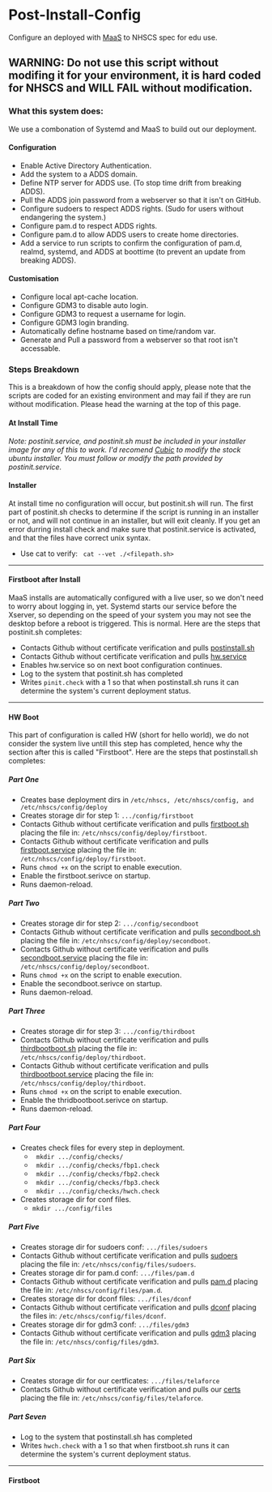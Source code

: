 # Post-Install-Config
Configure an deployed with [MaaS](https://maas.io/) to NHSCS spec for edu use. 
## WARNING: Do not use this script without modifing it for your environment, it is hard coded for NHSCS and WILL FAIL without modification.

### What this system does:
We use a combonation of Systemd and MaaS to build out our deployment.
#### Configuration
* Enable Active Directory Authentication.
* Add the system to a ADDS domain.
* Define NTP server for ADDS use. (To stop time drift from breaking ADDS).
* Pull the ADDS join password from a webserver so that it isn't on GitHub.
* Configure sudoers to respect ADDS rights. (Sudo for users without endangering the system.)
* Configure pam.d to respect ADDS rights.
* Configure pam.d to allow ADDS users to create home directories.
* Add a service to run scripts to confirm the configuration of pam.d, realmd, systemd, and ADDS at boottime (to prevent an update from breaking ADDS).

#### Customisation
* Configure local apt-cache location.
* Configure GDM3 to disable auto login.
* Configure GDM3 to request a username for login.
* Configure GDM3 login branding.
* Automatically define hostname based on time/random var.
* Generate and Pull a password from a webserver so that root isn't accessable.

### Steps Breakdown
This is a breakdown of how the config should apply, please note that the scripts are coded for an existing environment and may fail if they are run without modification. Please head the warning at the top of this page.

#### At Install Time
*Note: postinit.service, and postinit.sh must be included in your installer image for any of this to work. I'd recomend [Cubic](https://launchpad.net/cubic) to modify the stock ubuntu installer. You must follow or modify the path provided by postinit.service.*
#### Installer
At install time no configuration will occur, but postinit.sh will run. The first part of postinit.sh checks to determine if the script is running in an installer or not, and will not continue in an installer, but will exit cleanly. If you get an error durring install check and make sure that postinit.service is activated, and that the files have correct unix syntax. 
* Use cat to verify: ``` cat --vet ./<filepath.sh>```
---
#### Firstboot after Install
MaaS installs are automatically configured with a live user, so we don't need to worry about logging in, yet. Systemd starts our service before the Xserver, so depending on the speed of your system you may not see the desktop before a reboot is triggered. This is normal.
Here are the steps that postinit.sh completes:
* Contacts Github without certificate verification and pulls [postinstall.sh](https://github.com/NHSCS-ORG/Post-Install-Config/blob/master/HW/postinstall.sh)
* Contacts Github without certificate verification and pulls [hw.service](https://github.com/NHSCS-ORG/Post-Install-Config/blob/master/HW/hw.service)
* Enables hw.service so on next boot configuration continues.
* Log to the system that postinit.sh has completed
* Writes  ```pinit.check``` with a 1 so that when postinstall.sh runs it can determine the system's current deployment status.
---
#### HW Boot
This part of configuration is called HW (short for hello world), we do not consider the system live untill this step has completed, hence why the section after this is called "Firstboot".
Here are the steps that postinstall.sh completes:
##### Part One
* Creates base deployment dirs in ```/etc/nhscs, /etc/nhscs/config, and /etc/nhscs/config/deploy```
* Creates storage dir for step 1: ```.../config/firstboot```
* Contacts Github without certificate verification and pulls [firstboot.sh](https://github.com/NHSCS-ORG/Post-Install-Config/blob/master/firstboot/firstboot.sh) placing the file in: ```/etc/nhscs/config/deploy/firstboot```.
* Contacts Github without certificate verification and pulls [firstboot.service](https://github.com/NHSCS-ORG/Post-Install-Config/blob/master/firstboot/firstboot.service) placing the file in: ```/etc/nhscs/config/deploy/firstboot```.
* Runs ```chmod +x``` on the script to enable execution.
* Enable the firstboot.serivce on startup.
* Runs daemon-reload.

##### Part Two
* Creates storage dir for step 2: ```.../config/secondboot```
* Contacts Github without certificate verification and pulls [secondboot.sh](https://github.com/NHSCS-ORG/Post-Install-Config/blob/master/secondboot/secondboot.sh) placing the file in: ```/etc/nhscs/config/deploy/secondboot```.
* Contacts Github without certificate verification and pulls [secondboot.service](https://github.com/NHSCS-ORG/Post-Install-Config/blob/master/secondboot/secondboot.service) placing the file in: ```/etc/nhscs/config/deploy/secondboot```.
* Runs ```chmod +x``` on the script to enable execution.
* Enable the secondboot.serivce on startup.
* Runs daemon-reload.

##### Part Three
* Creates storage dir for step 3: ```.../config/thirdboot```
* Contacts Github without certificate verification and pulls [thirdbootboot.sh](https://github.com/NHSCS-ORG/Post-Install-Config/blob/master/thirdboot/thirdboot.sh) placing the file in: ```/etc/nhscs/config/deploy/thirdboot```.
* Contacts Github without certificate verification and pulls [thirdbootboot.service](https://github.com/NHSCS-ORG/Post-Install-Config/blob/master/thirdboot/thirdboot.service) placing the file in: ```/etc/nhscs/config/deploy/thirdboot```.
* Runs ```chmod +x``` on the script to enable execution.
* Enable the thridbootboot.serivce on startup.
* Runs daemon-reload.

##### Part Four
* Creates check files for every step in deployment.
  * ``` mkdir .../config/checks/```
  * ``` mkdir .../config/checks/fbp1.check```
  * ``` mkdir .../config/checks/fbp2.check```
  * ``` mkdir .../config/checks/fbp3.check```
  * ``` mkdir .../config/checks/hwch.check```
* Creates storage dir for conf files.
  * ```mkdir .../config/files```

##### Part Five
* Creates storage dir for sudoers conf: ```.../files/sudoers```
* Contacts Github without certificate verification and pulls [sudoers](https://github.com/NHSCS-ORG/Post-Install-Config/blob/master/Config%20Files/sudoers/01domain) placing the file in: ```/etc/nhscs/config/files/sudoers```.
* Creates storage dir for pam.d conf: ```.../files/pam.d```
* Contacts Github without certificate verification and pulls [pam.d](https://github.com/NHSCS-ORG/Post-Install-Config/blob/master/Config%20Files/pam.d/common-session) placing the file in: ```/etc/nhscs/config/files/pam.d```.
* Creates storage dir for dconf files: ```.../files/dconf```
* Contacts Github without certificate verification and pulls [dconf](https://github.com/NHSCS-ORG/Post-Install-Config/tree/master/Config%20Files/dconf) placing the files in: ```/etc/nhscs/config/files/dconf```.
* Creates storage dir for gdm3 conf: ```.../files/gdm3```
* Contacts Github without certificate verification and pulls [gdm3](https://github.com/NHSCS-ORG/Post-Install-Config/blob/master/Config%20Files/gdm3/custom.conf) placing the file in: ```/etc/nhscs/config/files/gdm3```.

##### Part Six
* Creates storage dir for our certficates: ```.../files/telaforce```
* Contacts Github without certificate verification and pulls our [certs](https://github.com/NHSCS-ORG/Ubuntu-Kickstart/blob/master/Firewall_Certificate.cer) placing the file in: ```/etc/nhscs/config/files/telaforce```.

##### Part Seven
* Log to the system that postinstall.sh has completed
* Writes  ```hwch.check``` with a 1 so that when firstboot.sh runs it can determine the system's current deployment status.
---
#### Firstboot
